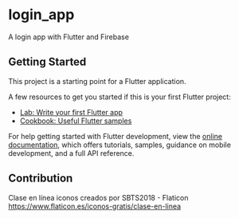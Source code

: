 # login_app

A login app with Flutter and Firebase

## Getting Started

This project is a starting point for a Flutter application.

A few resources to get you started if this is your first Flutter project:

- [Lab: Write your first Flutter app](https://docs.flutter.dev/get-started/codelab)
- [Cookbook: Useful Flutter samples](https://docs.flutter.dev/cookbook)

For help getting started with Flutter development, view the
[online documentation](https://docs.flutter.dev/), which offers tutorials,
samples, guidance on mobile development, and a full API reference.

## Contribution
Clase en línea iconos creados por SBTS2018 - Flaticon
https://www.flaticon.es/iconos-gratis/clase-en-linea